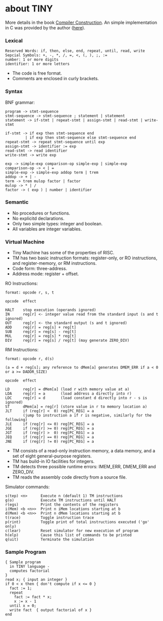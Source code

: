 about TINY
==========

More details in the book [Compiler Construction](http://www.cs.sjsu.edu/~louden/cmptext/).
An simple implementation in C was provided by the author ([here](https://github.com/Kahaani/loucomp-annotated)).

### Lexical

```
Reserved Words: if, then, else, end, repeat, until, read, write
Sepcial Symbols: +, -, *, /, =, <, (, ), ;, :=
number: 1 or more digits
identifier: 1 or more letters
```
- The code is free format.
- Comments are enclosed in curly brackets.

### Syntax

BNF grammar:

```
program -> stmt-sequence
stmt-sequence -> stmt-sequence ; statement | statement
statement -> if-stmt | repeat-stmt | assign-stmt | read-stmt | write-stmt

if-stmt -> if exp then stmt-sequence end
         | if exp then stmt-sequence else stmt-sequence end
repeat-stmt -> repeat stmt-sequence until exp
assign-stmt -> identifier := exp
read-stmt -> read identifier
write-stmt -> write exp

exp -> simple-exp comparison-op simple-exp | simple-exp
comparison-op -> < | =
simple-exp -> simple-exp addop term | trem
addop -> + | -
term -> trem mulop factor | factor
mulop -> * | /
factor -> ( exp ) | number | identifier
```

### Semantic

- No procedures or functions.
- No explicitd declarations.
- Only two simple types: integer and boolean.
- All variables are integer variables.

### Virtual Machine

- Tiny Machine has some of the properties of RISC.
- TM has two basic instruction formats: register-only, or RO instructions, and register-memory, or RM instructions.
- Code form: three-address.
- Address mode: register + offset.

RO Instructions:

```
format: opcode r, s, t

opcode  effect

HALT    stop execution (operands ignored)
IN      reg[r] <- integer value read from the standard input (s and t ignored)
OUT     reg[r] <- the standard output (s and t ignored)
ADD     reg[r] = reg[s] + reg[t]
SUB     reg[r] = reg[s] - reg[t]
MUL     reg[r] = reg[s] * reg[t]
DIV     reg[r] = reg[s] / reg[t] (may generate ZERO_DIV)
```

RM Instructions:

```
format: opcode r, d(s)

(a = d + reg[s]; any reference to dMem[a] generates DMEM_ERR if a < 0 or a >= DADDR_SIZE)

opcode  effect

LD      reg[r] = dMem[a] (load r with memory value at a)
LDA     reg[r] = a       (load address a directly into r)
LDC     reg[r] = d       (load constant d directly into r - s is ignored)
ST      dMem[a] = reg[r] (store value in r to memory location a)
JLT     if (reg[r] <  0) reg[PC_REG] = a
        (jump to instruction a if r is negative, similarly for the following)
JLE     if (reg[r] <= 0) reg[PC_REG] = a
JGE     if (reg[r] >= 0) reg[PC_REG] = a
JGT     if (reg[r] >  0) reg[PC_REG] = a
JEQ     if (reg[r] == 0) reg[PC_REG] = a
JNE     if (reg[r] != 0) reg[PC_REG] = a
```

- TM consists of a read-only instruction memory, a data memory, and a set of eight general-purpose registers.
- TM has build-in IO facilities for integers.
- TM detects three possible runtime errors: IMEM_ERR, DMEM_ERR and ZERO_DIV.
- TM reads the assembly code directly from a source file.

Simulator commands:

```
s(tep) <n>      Execute n (default 1) TM instructions
g(o)            Execute TM instructions until HALT
r(egs)          Print the contents of the registers
i(Mem) <b <n>>  Print n iMem locations starting at b
d(Mem) <b <n>>  Print n dMem locations starting at b
t(race)         Toggle instruction trace
p(rint)         Toggle print of total instructions executed ('go' only)
c(lear)         Reset simulator for new execution of program
h(elp)          Cause this list of commands to be printed
q(uit)          Terminate the simulation
```

### Sample Program

```
{ Sample program
  in TINY language -
  computes factorial
}
read x; { input an integer }
if 0 < x then { don't compute if x <= 0 }
  fact := 1;
  repeat
    fact := fact * x;
    x := x - 1
  until x = 0;
  write fact  { output factorial of x }
end
```

